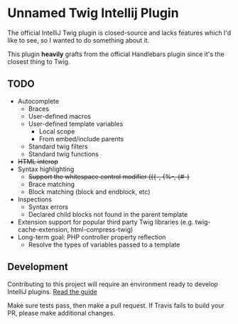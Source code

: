 # Unnamed Twig Intellij Plugin

The official IntelliJ Twig plugin is closed-source and lacks features which I'd like to see, so I wanted to do something about it.  

This plugin **heavily** grafts from the official Handlebars plugin since it's the closest thing to Twig. 

## TODO

- Autocomplete
    - Braces
    - User-defined macros
    - User-defined template variables
        - Local scope
        - From embed/include parents
    - Standard twig filters
    - Standard twig functions
- ~~HTML interop~~
- Syntax highlighting
    - ~~Support the whitespace control modifier ({{-, {%-, {#-)~~
    - Brace matching 
    - Block matching (block and endblock, etc)
- Inspections
    - Syntax errors
    - Declared child blocks not found in the parent template
- Extension support for popular third party Twig libraries (e.g. twig-cache-extension, html-compress-twig) 
- Long-term goal: PHP controller property reflection
    - Resolve the types of variables passed to a template
    
## Development

Contributing to this project will require an environment ready to develop IntelliJ plugins. [Read the guide](https://www.jetbrains.com/help/idea/configuring-intellij-platform-plugin-sdk.html)

Make sure tests pass, then make a pull request. If Travis fails to build your PR, please make additional changes.